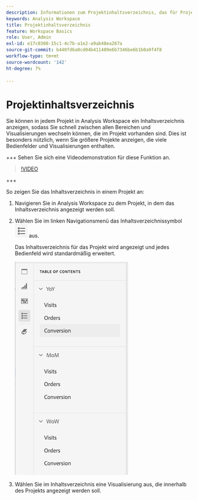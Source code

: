 ```yaml
---
description: Informationen zum Projektinhaltsverzeichnis, das für Projekte verfügbar ist
keywords: Analysis Workspace
title: Projektinhaltsverzeichnis
feature: Workspace Basics
role: User, Admin
exl-id: e17c0308-15c1-4c7b-a1e2-a9ab48ea267a
source-git-commit: b440fd6a0cd04b411489e6b7346be6b1b0a9f4f8
workflow-type: tm+mt
source-wordcount: '142'
ht-degree: 7%

---
```


# Projektinhaltsverzeichnis

Sie können in jedem Projekt in Analysis Workspace ein Inhaltsverzeichnis anzeigen, sodass Sie schnell zwischen allen Bereichen und Visualisierungen wechseln können, die im Projekt vorhanden sind. Dies ist besonders nützlich, wenn Sie größere Projekte anzeigen, die viele Bedienfelder und Visualisierungen enthalten.

+++ Sehen Sie sich eine Videodemonstration für diese Funktion an.

>[!VIDEO](https://video.tv.adobe.com/v/26990/?learn=on)

+++

So zeigen Sie das Inhaltsverzeichnis in einem Projekt an:

1. Navigieren Sie in Analysis Workspace zu dem Projekt, in dem das Inhaltsverzeichnis angezeigt werden soll.

1. Wählen Sie im linken Navigationsmenü das Inhaltsverzeichnissymbol ![Token-Symbol](assets/toc-icon.png) aus.

   Das Inhaltsverzeichnis für das Projekt wird angezeigt und jedes Bedienfeld wird standardmäßig erweitert.

   ![Projekt-Inhaltsverzeichnis erweitert](assets/project-toc-expanded.png)

1. Wählen Sie im Inhaltsverzeichnis eine Visualisierung aus, die innerhalb des Projekts angezeigt werden soll.
